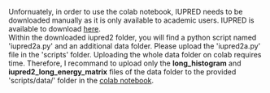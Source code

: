 Unfornuately, in order to use the colab notebook, IUPRED needs to be downloaded manually as it is only available to academic users. IUPRED is available to download [here](https://iupred2a.elte.hu/download_new). <br>
Within the downloaded iupred2 folder, you will find a python script named 'iupred2a.py' and an additional data folder. Please upload the 'iupred2a.py' file in the 'scripts' folder. Uploading the whole data folder on colab requires time. Therefore, I recommand to upload only the **long_histogram** and **iupred2_long_energy_matrix** files of the data folder to the provided 'scripts/data/' folder in the [colab notebook](https://colab.research.google.com/github/VivianMonzon/FAL_prediction/blob/main/Colab/ML_FA_prediction.ipynb).